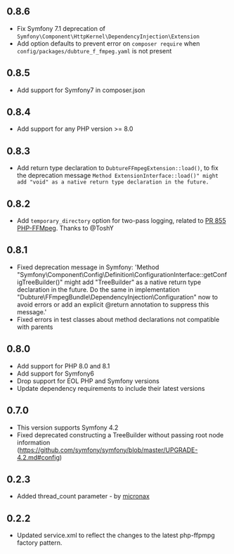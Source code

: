 ## 0.8.6
- Fix Symfony 7.1 deprecation of `Symfony\Component\HttpKernel\DependencyInjection\Extension`
- Add option defaults to prevent error on `composer require` when `config/packages/dubture_f_fmpeg.yaml` is not present

## 0.8.5
- Add support for Symfony7 in composer.json

## 0.8.4
- Add support for any PHP version >= 8.0

## 0.8.3
- Add return type declaration to `DubtureFFmpegExtension::load()`, to fix the deprecation message `Method ExtensionInterface::load()" might add "void" as a native return type declaration in the future.`

## 0.8.2
- Add `temporary_directory` option for two-pass logging, 
related to [PR 855 PHP-FFMpeg](https://github.com/PHP-FFMpeg/PHP-FFMpeg/pull/855).
Thanks to @ToshY

## 0.8.1
- Fixed deprecation message in Symfony: 'Method "Symfony\Component\Config\Definition\ConfigurationInterface::getConfigTreeBuilder()" might add "TreeBuilder" as a native return type declaration in the future. Do the same in implementation "Dubture\FFmpegBundle\DependencyInjection\Configuration" now to avoid errors or add an explicit @return annotation to suppress this message.'
- Fixed errors in test classes about method declarations not compatible with parents

## 0.8.0
- Add support for PHP 8.0 and 8.1
- Add support for Symfony6
- Drop support for EOL PHP and Symfony versions
- Update dependency requirements to include their latest versions

## 0.7.0
- This version supports Symfony 4.2
- Fixed deprecated constructing a TreeBuilder without passing root node information (https://github.com/symfony/symfony/blob/master/UPGRADE-4.2.md#config)

## 0.2.3

- Added thread_count parameter - by [micronax](https://github.com/micronax)

## 0.2.2

- Updated service.xml to reflect the changes to the latest php-ffpmpg factory pattern.

